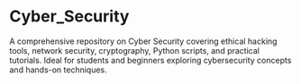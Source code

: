 # Cyber_Security
A comprehensive repository on Cyber Security covering ethical hacking tools, network security, cryptography, Python scripts, and practical tutorials. Ideal for students and beginners exploring cybersecurity concepts and hands-on techniques.
